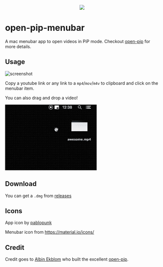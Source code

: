 <p align="center">
  <img src ="https://user-images.githubusercontent.com/4324982/27888666-44b4a9da-61b5-11e7-9211-983d8d00c018.png" />
</p>

# open-pip-menubar

A mac menubar app to open videos in PiP mode.
Checkout [open-pip](https://github.com/albinekb/open-pip) for more details. 

## Usage
![screenshot](https://cloud.githubusercontent.com/assets/9108002/24828729/84d595d2-1c5b-11e7-9823-e235c86b6af5.png)

Copy a youtube link or any link to a `mp4`/`mov`/`m4v` to clipboard and click on the menubar item.

You can also drag and drop a video!

<img src="https://github.com/pablopunk/art/raw/master/open-pip/drag-and-drop.gif" width="300px"/>

## Download
You can get a `.dmg` from [releases](https://github.com/matthiaskern/open-pip-menubar/releases)

## Icons
App icon by [pablopunk](https://github.com/pablopunk)

Menubar icon from https://material.io/icons/

## Credit
Credit goes to [Albin Ekblom](https://github.com/albinekb) who built the excellent
[open-pip](https://github.com/albinekb/open-pip).
